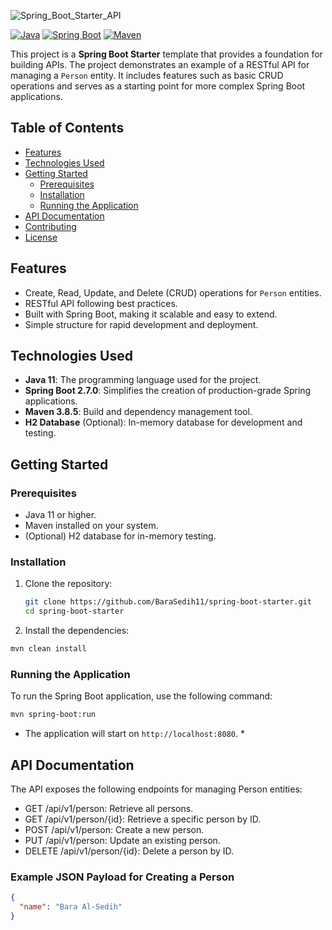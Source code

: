 ![Spring_Boot_Starter_API](https://github.com/user-attachments/assets/dbd8c607-3427-4447-8378-21d23fc39ccc)

[![Java](https://img.shields.io/badge/Java-11-orange)](https://www.oracle.com/java/technologies/javase-jdk11-downloads.html)
[![Spring Boot](https://img.shields.io/badge/Spring%20Boot-2.7.0-brightgreen)](https://spring.io/projects/spring-boot)
[![Maven](https://img.shields.io/badge/Maven-3.8.5-blue)](https://maven.apache.org/)

This project is a **Spring Boot Starter** template that provides a foundation for building APIs. The project demonstrates an example of a RESTful API for managing a `Person` entity. It includes features such as basic CRUD operations and serves as a starting point for more complex Spring Boot applications.

## Table of Contents
- [Features](#features)
- [Technologies Used](#technologies-used)
- [Getting Started](#getting-started)
  - [Prerequisites](#prerequisites)
  - [Installation](#installation)
  - [Running the Application](#running-the-application)
- [API Documentation](#api-documentation)
- [Contributing](#contributing)
- [License](#license)

## Features
- Create, Read, Update, and Delete (CRUD) operations for `Person` entities.
- RESTful API following best practices.
- Built with Spring Boot, making it scalable and easy to extend.
- Simple structure for rapid development and deployment.

## Technologies Used
- **Java 11**: The programming language used for the project.
- **Spring Boot 2.7.0**: Simplifies the creation of production-grade Spring applications.
- **Maven 3.8.5**: Build and dependency management tool.
- **H2 Database** (Optional): In-memory database for development and testing.

## Getting Started

### Prerequisites
- Java 11 or higher.
- Maven installed on your system.
- (Optional) H2 database for in-memory testing.

### Installation
1. Clone the repository:
   ```bash
   git clone https://github.com/BaraSedih11/spring-boot-starter.git
   cd spring-boot-starter
   ```
2. Install the dependencies:
  ```bash
  mvn clean install
  ```

### Running the Application
To run the Spring Boot application, use the following command:

```bash
mvn spring-boot:run
```

* The application will start on `http://localhost:8080`. *

## API Documentation
The API exposes the following endpoints for managing Person entities:

* GET /api/v1/person: Retrieve all persons.
* GET /api/v1/person/{id}: Retrieve a specific person by ID.
* POST /api/v1/person: Create a new person.
* PUT /api/v1/person: Update an existing person.
* DELETE /api/v1/person/{id}: Delete a person by ID.

### Example JSON Payload for Creating a Person
```json
{
  "name": "Bara Al-Sedih"
}
```
